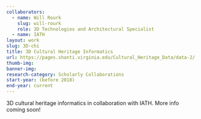 ```yaml
---
collaborators: 
  - name: Will Rourk
    slug: will-rourk
    role: 3D Technologies and Architectural Specialist
  - name: IATH
layout: work
slug: 3D-chi
title: 3D Cultural Heritage Informatics
url: https://pages.shanti.virginia.edu/Cultural_Heritage_Data/data-2/
thumb-img:
banner-img:
research-category: Scholarly Collaborations
start-year: (before 2018)
end-year: current
---
```

3D cultural heritage informatics in collaboration with IATH. More info coming soon!

